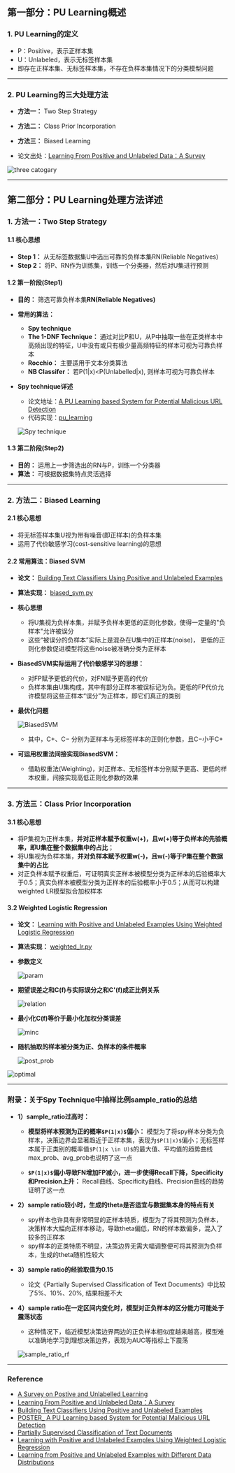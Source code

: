 ## 第一部分：PU Learning概述
### 1. PU Learning的定义
-  P：Positive，表示正样本集 
-  U：Unlabeled，表示无标签样本集
-  即存在正样本集、无标签样本集，不存在负样本集情况下的分类模型问题

---

### 2. PU Learning的三大处理方法

- **方法一：** Two Step Strategy
- **方法二：** Class Prior Incorporation
- **方法三：** Biased Learning

- 论文出处：[Learning From Positive and Unlabeled Data：A Survey](https://github.com/Albertsr/Anomaly-Detection/blob/master/SemiSupervised-PU%20Learning/Papers/Learning%20From%20Positive%20and%20Unlabeled%20Data%EF%BC%9AA%20Survey.pdf)

![three catogary](https://github.com/Albertsr/Anomaly-Detection/blob/master/SemiSupervised-PU%20Learning/Pics/three%20cate.jpg)


---

## 第二部分：PU Learning处理方法详述

### 1. 方法一：Two Step Strategy

#### 1.1 核心思想
- **Step 1：** 从无标签数据集U中选出可靠的负样本集RN(Reliable Negatives)
- **Step 2：** 将P、RN作为训练集，训练一个分类器，然后对U集进行预测

#### 1.2 第一阶段(Step1)

- **目的：** 筛选可靠负样本集**RN(Reliable Negatives)**

- **常用的算法：** 
  - **Spy technique**
  - **The 1-DNF Technique：** 通过对比P和U，从P中抽取一些在正类样本中高频出现的特征，U中没有或只有极少量高频特征的样本可视为可靠负样本
  - **Rocchio：** 主要适用于文本分类算法
  - **NB Classifer：** 若P(1|x)<P(Unlabelled|x), 则样本可视为可靠负样本

- **Spy technique详述**
   - 论文地址：[A PU Learning based System for Potential Malicious URL Detection](https://github.com/Albertsr/Anomaly-Detection/blob/master/SemiSupervised-PU%20Learning/Papers/POSTER_%20A%20PU%20Learning%20based%20System%20for%20Potential%20Malicious%20URL%20Detection.pdf)
   - 代码实现：[pu_learning](https://github.com/Albertsr/Anomaly-Detection/blob/master/SemiSupervised-PU%20Learning/pu_learning.py)
   
   ![Spy technique](https://github.com/Albertsr/Anomaly-Detection/blob/master/SemiSupervised-PU%20Learning/Pics/Spy%20technique.jpg)
   
  
#### 1.3 第二阶段(Step2)
- **目的：** 运用上一步筛选出的RN与P，训练一个分类器
- **算法：** 可根据数据集特点灵活选择

---

### 2. 方法二：Biased Learning
#### 2.1 核心思想
- 将无标签样本集U视为带有噪音(即正样本)的负样本集 
- 运用了代价敏感学习(cost-sensitive learning)的思想

#### 2.2 常用算法：Biased SVM
- **论文：** [Building Text Classifiers Using Positive and Unlabeled Examples](https://github.com/Albertsr/Anomaly-Detection/blob/master/SemiSupervised-PU%20Learning/Papers/Building%20Text%20Classifiers%20Using%20Positive%20and%20Unlabeled%20Examples.pdf)

- **算法实现：** [biased_svm.py](https://github.com/Albertsr/Anomaly-Detection/blob/master/SemiSupervised-PU%20Learning/biased_svm.py)

- **核心思想**
  - 将U集视为负样本集，并赋予负样本更低的正则化参数，使得一定量的"负样本"允许被误分
  - 这些“被误分的负样本”实际上是混杂在U集中的正样本(noise)， 更低的正则化参数促进模型将这些noise被准确分类为正样本

- **BiasedSVM实际运用了代价敏感学习的思想：**   
  - 对FP赋予更低的代价，对FN赋予更高的代价
  - 负样本集由U集构成，其中有部分正样本被误标记为负。更低的FP代价允许模型将这些正样本“误分”为正样本，即它们真正的类别


- **最优化问题**

    ![BiasedSVM](https://github.com/Albertsr/Anomaly-Detection/blob/master/SemiSupervised-PU%20Learning/Pics/BiasedSVM.jpg)  
    - 其中，C+、C− 分别为正样本与无标签样本的正则化参数，且C−小于C+
    
- **可运用权重法间接实现BiasedSVM：**      
  - 借助权重法(Weighting)，对正样本、无标签样本分别赋予更高、更低的样本权重，间接实现高低正则化参数的效果
  
---

### 3. 方法三：Class Prior Incorporation
#### 3.1 核心思想
- 将P集视为正样本集，**并对正样本赋予权重w(+)，且w(+)等于负样本的先验概率，即U集在整个数据集中的占比**；
- 将U集视为负样本集，**并对负样本赋予权重w(-)，且w(-)等于P集在整个数据集中的占比**
- 对正负样本赋予权重后，可证明真实正样本被模型分类为正样本的后验概率大于0.5；真实负样本被模型分类为正样本的后验概率小于0.5；从而可以构建weighted LR模型拟合加权样本

#### 3.2 Weighted Logistic Regression
- **论文：** [Learning with Positive and Unlabeled Examples Using Weighted Logistic Regression](https://github.com/Albertsr/Anomaly-Detection/blob/master/SemiSupervised-PU%20Learning/Papers/Learning%20with%20Positive%20and%20Unlabeled%20Examples%20Using%20Weighted%20Logistic%20Regression.pdf)

- **算法实现：** [weighted_lr.py](https://github.com/Albertsr/Anomaly-Detection/blob/master/SemiSupervised-PU%20Learning/weighted_lr.py)

- **参数定义**
  
  ![param](https://github.com/Albertsr/Anomaly-Detection/blob/master/SemiSupervised-PU%20Learning/Pics/param.jpg)

- **期望误差之和C(f)与实际误分之和C'(f)成正比例关系**

  ![relation](https://github.com/Albertsr/Anomaly-Detection/blob/master/SemiSupervised-PU%20Learning/Pics/relation.jpg)

- **最小化C(f)等价于最小化加权分类误差**

   ![minc](https://github.com/Albertsr/Anomaly-Detection/blob/master/SemiSupervised-PU%20Learning/Pics/minC.jpg)

- **随机抽取的样本被分类为正、负样本的条件概率**
   
   ![post_prob](https://github.com/Albertsr/Anomaly-Detection/blob/master/SemiSupervised-PU%20Learning/Pics/post_prob.jpg)


 ![optimal](https://github.com/Albertsr/Anomaly-Detection/blob/master/SemiSupervised-PU%20Learning/Pics/optimal.jpg)

---
### 附录：关于Spy Technique中抽样比例sample_ratio的总结

- **1）sample_ratio过高时：**
  - **模型将样本预测为正的概率`$P(1|x)$`偏小：** 模型为了将spy样本分类为负样本，决策边界会显著趋近于正样本集，表现为`$P(1|x)$`偏小；无标签样本属于正类别的概率值`$P(1|x \in U)$`的最大值、平均值的趋势曲线max_prob、avg_prob也说明了这一点

  - **`$P(1|x)$`偏小导致FN增加FP减小，进一步使得Recall下降，Specificity和Precision上升：** Recall曲线、Specificity曲线、Precision曲线的趋势证明了这一点

- **2）sample ratio较小时，生成的theta是否适宜与数据集本身的特点有关**
  - spy样本也许具有非常明显的正样本特质，模型为了将其预测为负样本，决策样本大幅向正样本移动，导致theta偏低，RN的样本数偏多，混入了较多的正样本
  - spy样本的正类特质不明显，决策边界无需大幅调整便可将其预测为负样本，生成的theta随机性较大
  
- **3）sample ratio的经验取值为0.15**
  - 论文《Partially Supervised Classification of Text Documents》中比较了5%、10%、20%, 结果相差不大

- **4）sample ratio在一定区间内变化时，模型对正负样本的区分能力可能处于震荡状态**
  - 这种情况下，临近模型决策边界两边的正负样本相似度越来越高，模型难以准确地学习到理想决策边界，表现为AUC等指标上下震荡

  ![sample_ratio_rf](https://github.com/Albertsr/Anomaly-Detection/blob/master/SemiSupervised-PU%20Learning/Pics/sample_ratio_rf.png)

---

### Reference
- [A Survey on Postive and Unlabelled Learning](https://github.com/Albertsr/Anomaly-Detection/blob/master/SemiSupervised-PU%20Learning/Papers/A%20Survey%20on%20Postive%20and%20Unlabelled%20Learning.pdf)
- [Learning From Positive and Unlabeled Data：A Survey](https://github.com/Albertsr/Anomaly-Detection/blob/master/SemiSupervised-PU%20Learning/Papers/Learning%20From%20Positive%20and%20Unlabeled%20Data%EF%BC%9AA%20Survey.pdf)
- [Building Text Classifiers Using Positive and Unlabeled Examples](https://github.com/Albertsr/Anomaly-Detection/blob/master/SemiSupervised-PU%20Learning/Papers/Building%20Text%20Classifiers%20Using%20Positive%20and%20Unlabeled%20Examples.pdf)
- [POSTER_ A PU Learning based System for Potential Malicious URL Detection](https://github.com/Albertsr/Anomaly-Detection/blob/master/SemiSupervised-PU%20Learning/Papers/POSTER_%20A%20PU%20Learning%20based%20System%20for%20Potential%20Malicious%20URL%20Detection.pdf)
- [Partially Supervised Classification of Text Documents](https://github.com/Albertsr/Anomaly-Detection/blob/master/SemiSupervised-PU%20Learning/Papers/Partially%20Supervised%20Classification%20of%20Text%20Documents.pdf)
- [Learning with Positive and Unlabeled Examples Using Weighted Logistic Regression](https://github.com/Albertsr/Anomaly-Detection/blob/master/SemiSupervised-PU%20Learning/Papers/Learning%20with%20Positive%20and%20Unlabeled%20Examples%20Using%20Weighted%20Logistic%20Regression.pdf)
- [Learning from Positive and Unlabeled Examples with Different Data Distributions](https://github.com/Albertsr/Anomaly-Detection/blob/master/SemiSupervised-PU%20Learning/Papers/Learning%20from%20Positive%20and%20Unlabeled%20Examples%20with%20Different%20Data%20Distributions_2005_A_EM.pdf)
